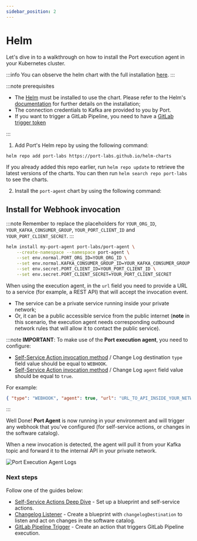 ```yaml
---
sidebar_position: 2
---
```


# Helm

Let's dive in to a walkthrough on how to install the Port execution agent in your Kubernetes cluster.

:::info
You can observe the helm chart with the full installation [here](https://github.com/port-labs/helm-charts/tree/main/charts/port-agent).
:::

:::note prerequisites

- The [Helm](https://helm.sh) must be installed to use the chart. Please refer to
  the Helm's [documentation](https://helm.sh/docs) for further details on the installation;
- The connection credentials to Kafka are provided to you by Port.
- If you want to trigger a GitLab Pipeline, you need to have a [GitLab trigger token](https://docs.gitlab.com/ee/ci/triggers/)

:::

1. Add Port's Helm repo by using the following command:

```bash showLineNumbers
helm repo add port-labs https://port-labs.github.io/helm-charts
```

If you already added this repo earlier, run `helm repo update` to retrieve
the latest versions of the charts. You can then run `helm search repo port-labs` to see the charts.

2. Install the `port-agent` chart by using the following command:

## Install for Webhook invocation

:::note
Remember to replace the placeholders for `YOUR_ORG_ID`, `YOUR_KAFKA_CONSUMER_GROUP`, `YOUR_PORT_CLIENT_ID` and `YOUR_PORT_CLIENT_SECRET`.
:::

```bash showLineNumbers
helm install my-port-agent port-labs/port-agent \
    --create-namespace --namespace port-agent \
    --set env.normal.PORT_ORG_ID=YOUR_ORG_ID \
    --set env.normal.KAFKA_CONSUMER_GROUP_ID=YOUR_KAFKA_CONSUMER_GROUP \
    --set env.secret.PORT_CLIENT_ID=YOUR_PORT_CLIENT_ID \
    --set env.secret.PORT_CLIENT_SECRET=YOUR_PORT_CLIENT_SECRET
```

When using the execution agent, in the `url` field you need to provide a URL to a service (for example, a REST API) that will accept the invocation event.

- The service can be a private service running inside your private network;
- Or, it can be a public accessible service from the public internet (**note** in this scenario, the execution agent needs corresponding outbound network rules that will allow it to contact the public service).

:::note
**IMPORTANT**: To make use of the **Port execution agent**, you need to configure:

<!-- TODO: add back the URLs here for changelog destination -->

- [Self-Service Action invocation method](/create-self-service-experiences/self-service-actions-deep-dive/self-service-actions-deep-dive.md#invocation-method-structure-fields) / Change Log destination `type` field value should be equal to `WEBHOOK`.
- [Self-Service Action invocation method](/create-self-service-experiences/self-service-actions-deep-dive/self-service-actions-deep-dive.md#invocation-method-structure-fields) / Change Log `agent` field value should be equal to `true`.

For example:

```json showLineNumbers
{ "type": "WEBHOOK", "agent": true, "url": "URL_TO_API_INSIDE_YOUR_NETWORK" }
```

:::

Well Done! **Port Agent** is now running in your environment and will trigger any webhook that you've configured (for self-service actions, or changes in the software catalog).

When a new invocation is detected, the agent will pull it from your Kafka topic and forward it to the internal API in your private network.

![Port Execution Agent Logs](/img/self-service-actions/port-execution-agent/portAgentLogs.png)

### Next steps

Follow one of the guides below:

- [Self-Service Actions Deep Dive](/create-self-service-experiences/self-service-actions-deep-dive/self-service-actions-deep-dive.md) - Set up a blueprint and self-service actions.
- [Changelog Listener](/create-self-service-experiences/setup-backend/webhook/examples/changelog-listener.md) - Create a blueprint with `changelogDestination` to listen and act on changes in the software catalog.
- [GitLab Pipeline Trigger](/create-self-service-experiences/setup-backend/gitlab-pipeline/gitlab-pipeline.md) - Create an action that triggers GitLab Pipeline execution.
